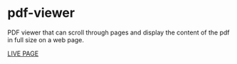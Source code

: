 # pdf-viewer

PDF viewer that can scroll through pages and display the content of the pdf in full size on a web page.

[LIVE PAGE](https://kenreibman.github.io/pdf-viewer/)
